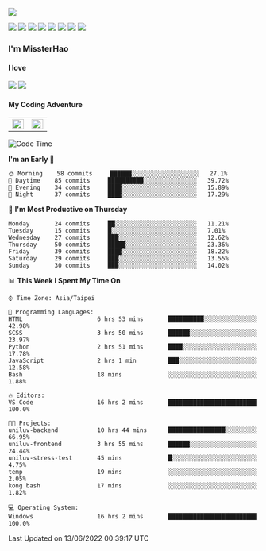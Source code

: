![](https://komarev.com/ghpvc/?username=MissterHao&color=ff69b4)

[![](https://img.shields.io/badge/Amazon%20AWS-%23232F3E?logo=amazon-aws&logoColor=white&style=for-the-badge)](https://aws.amazon.com/)
[![](https://img.shields.io/badge/Python-3776AB?style=for-the-badge&logo=python&logoColor=white)](https://www.djangoproject.com/)
[![](https://img.shields.io/badge/Django-092E20?style=for-the-badge&logo=django&logoColor=white)](https://www.python.org/)
[![](https://img.shields.io/badge/Flask-000000?style=for-the-badge&logo=flask&logoColor=white)](https://flask.palletsprojects.com/en/2.1.x/)
[![](https://img.shields.io/badge/go-%2300ADD8.svg?&style=for-the-badge&logo=go&logoColor=white)](https://golang.org/)
[![](https://img.shields.io/badge/javascript-%23F7DF1E.svg?&style=for-the-badge&logo=javascript&logoColor=black)](https://www.javascript.com/)
[![](https://img.shields.io/badge/mysql-%234479A1.svg?&style=for-the-badge&logo=mysql&logoColor=white)](https://www.mysql.com/)
[![](https://img.shields.io/badge/docker-%232496ED.svg?&style=for-the-badge&logo=docker&logoColor=white)](https://www.docker.com/)

### I'm MissterHao

#### I love  
![](https://img.shields.io/badge/Netflix-E50914?style=for-the-badge&logo=netflix&logoColor=white)
![](https://img.shields.io/badge/YouTube-FF0000?style=for-the-badge&logo=youtube&logoColor=white)

#### My Coding Adventure
<!-- Readme stats -->
<!-- https://github.com/anuraghazra/github-readme-stats -->
<table>
<tr>
    <td valign="top" width="50%">
    <img src="https://github-readme-stats.vercel.app/api?username=MissterHao&hide_border=true&show_icons=true&locale=en" align="left" style="width: 100%" />
    </td>
    <td valign="top" width="50%">
    <img src="https://github-readme-stats.vercel.app/api/top-langs?username=MissterHao&hide_border=true&show_icons=true&locale=en&layout=compact" align="left" style="width: 100%" />
    </td>
</tr>
</table>  


<!--START_SECTION:waka-->
![Code Time](http://img.shields.io/badge/Code%20Time-314%20hrs%2020%20mins-blue)

**I'm an Early 🐤** 

```text
🌞 Morning    58 commits     ██████░░░░░░░░░░░░░░░░░░░   27.1% 
🌆 Daytime    85 commits     ██████████░░░░░░░░░░░░░░░   39.72% 
🌃 Evening    34 commits     ████░░░░░░░░░░░░░░░░░░░░░   15.89% 
🌙 Night      37 commits     ████░░░░░░░░░░░░░░░░░░░░░   17.29%

```
📅 **I'm Most Productive on Thursday** 

```text
Monday       24 commits     ██░░░░░░░░░░░░░░░░░░░░░░░   11.21% 
Tuesday      15 commits     █░░░░░░░░░░░░░░░░░░░░░░░░   7.01% 
Wednesday    27 commits     ███░░░░░░░░░░░░░░░░░░░░░░   12.62% 
Thursday     50 commits     █████░░░░░░░░░░░░░░░░░░░░   23.36% 
Friday       39 commits     ████░░░░░░░░░░░░░░░░░░░░░   18.22% 
Saturday     29 commits     ███░░░░░░░░░░░░░░░░░░░░░░   13.55% 
Sunday       30 commits     ███░░░░░░░░░░░░░░░░░░░░░░   14.02%

```


📊 **This Week I Spent My Time On** 

```text
⌚︎ Time Zone: Asia/Taipei

💬 Programming Languages: 
HTML                     6 hrs 53 mins       ██████████░░░░░░░░░░░░░░░   42.98% 
SCSS                     3 hrs 50 mins       ██████░░░░░░░░░░░░░░░░░░░   23.97% 
Python                   2 hrs 51 mins       ████░░░░░░░░░░░░░░░░░░░░░   17.78% 
JavaScript               2 hrs 1 min         ███░░░░░░░░░░░░░░░░░░░░░░   12.58% 
Bash                     18 mins             ░░░░░░░░░░░░░░░░░░░░░░░░░   1.88%

🔥 Editors: 
VS Code                  16 hrs 2 mins       █████████████████████████   100.0%

🐱‍💻 Projects: 
uniluv-backend           10 hrs 44 mins      ████████████████░░░░░░░░░   66.95% 
uniluv-frontend          3 hrs 55 mins       ██████░░░░░░░░░░░░░░░░░░░   24.44% 
uniluv-stress-test       45 mins             █░░░░░░░░░░░░░░░░░░░░░░░░   4.75% 
temp                     19 mins             ░░░░░░░░░░░░░░░░░░░░░░░░░   2.05% 
kong bash                17 mins             ░░░░░░░░░░░░░░░░░░░░░░░░░   1.82%

💻 Operating System: 
Windows                  16 hrs 2 mins       █████████████████████████   100.0%

```


 Last Updated on 13/06/2022 00:39:17 UTC
<!--END_SECTION:waka-->

<!--
**MissterHao/MissterHao** is a ✨ _special_ ✨ repository because its `README.md` (this file) appears on your GitHub profile.

Here are some ideas to get you started:

- 🔭 I’m currently working on ...
- 🌱 I’m currently learning ...
- 👯 I’m looking to collaborate on ...
- 🤔 I’m looking for help with ...
- 💬 Ask me about ...
- 📫 How to reach me: ...
- 😄 Pronouns: ...
- ⚡ Fun fact: ...
-->
